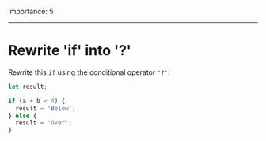 importance: 5

---

# Rewrite 'if' into '?'

Rewrite this `if` using the conditional operator `'?'`:

```js
let result;

if (a + b < 4) {
  result = 'Below';
} else {
  result = 'Over';
}
```